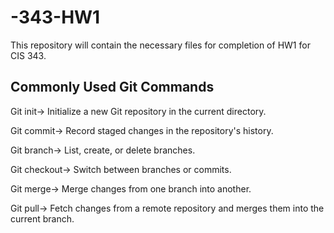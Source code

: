 # -343-HW1
This repository will contain the necessary files for completion of HW1 for CIS 343.

Commonly Used Git Commands
--------------------------

Git init->
Initialize a new Git repository in the current directory.

Git commit->
Record staged changes in the repository's history.

Git branch->
List, create, or delete branches.

Git checkout->
Switch between branches or commits.

Git merge->
Merge changes from one branch into another.

Git pull->
Fetch changes from a remote repository and merges them into the current branch.
